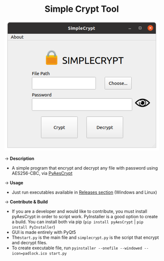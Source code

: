 <h1 align="center">Simple Crypt Tool </h1>

<p align="center">
  <img src="https://github.com/pedropamn/simplecrypt/blob/main/screen-simplecrypt.png?raw=true" />
</p>

&rarr; __Description__ 
* A simple program that encrypt and decrypt any file with password using AES256-CBC, via [PyAesCrypt](https://pypi.org/project/pyAesCrypt/)

&rarr; __Usage__ 
* Just run executables available in [Releases section](https://github.com/pedropamn/simplecrypt/releases) (Windows and Linux)

&rarr; __Contribute & Build__
* If you are a developer and would like to contribute, you must install pyAesCrypt in order to script work. PyInstaller is a good option to create a build. You can install both via pip 
(```pip install pyAesCrypt``` | ```pip install PyInstaller```)
* GUI is made entirely with PyQt5
* The```start.py``` is the main file and ```simplecrypt.py``` is the script that encrypt and decrypt files.
*  To create executable file, run ```pyinstaller --onefile --windowed --icon=padlock.ico start.py```
